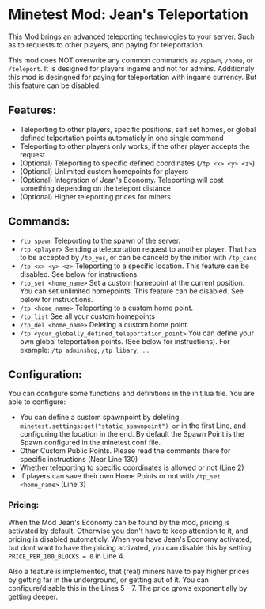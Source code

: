 # Minetest Mod: Jean's Teleportation

This Mod brings an advanced teleporting technologies to your server. Such as tp requests to other players, and paying for teleportation.

This mod does NOT overwrite any common commands as `/spawn`, `/home`, or `/teleport`. It is designed for players ingame and not for admins. Additionaly this mod is desingned for paying for teleportation with ingame currency. But this feature can be disabled.

## Features:
- Teleporting to other players, specific positions, self set homes, or global defined telportation points automaticly in one single command
- Teleporting to other players only works, if the other player accepts the request
- (Optional) Teleporting to specific defined coordinates (`/tp <x> <y> <z>`)
- (Optional) Unlimited custom homepoints for players
- (Optional) Integration of Jean's Economy. Teleporting will cost something depending on the teleport distance
- (Optional) Higher teleporting prices for miners.

## Commands:
- `/tp spawn` Teleporting to the spawn of the server.
- `/tp <player>` Sending a teleportation request to another player. That has to be accepted by `/tp_yes`, or can be canceld by the initior with `/tp_canc`
- `/tp <x> <y> <z>` Teleporting to a specific location. This feature can be disabled. See below for instructions.
- `/tp_set <home_name>` Set a custom homepoint at the current position. You can set unlimited homepoints. This feature can be disabled. See below for instructions.
- `/tp <home_name>` Teleporting to a custom home point.
- `/tp_list` See all your custom homepoints
- `/tp_del <home_name>` Deleting a custom home point.
- `/tp <your_globally_defined_teleportation_point>` You can define your own global teleportation points. (See below for instructions). For example: `/tp adminshop`, `/tp libary`, ....

## Configuration:
You can configure some functions and definitions in the init.lua file. You are able to configure:
- You can define a custom spawnpoint by deleting ` minetest.settings:get("static_spawnpoint") or` in the first Line, and configuring the location in the end. By default the Spawn Point is the Spawn configured in the minetest.conf file.
- Other Custom Public Points. Please read the comments there for specific instructions (Near Line 130)
- Whether teleporting to specific coordinates is allowed or not (Line 2)
- If players can save their own Home Points or not with `/tp_set <home_name>` (Line 3)

### Pricing:
When the Mod Jean's Economy can be found by the mod, pricing is activated by default. Otherwise you don't have to keep attention to it, and pricing is disabled automaticly. When you have Jean's Economy activated, but dont want to have the pricing activated, you can disable this by setting `PRICE_PER_100_BLOCKS = 0` in Line 4.

Also a feature is implemented, that (real) miners have to pay higher prices by getting far in the underground, or getting aut of it. You can configure/disable this in the Lines 5 - 7. The price grows exponentially by getting deeper.

